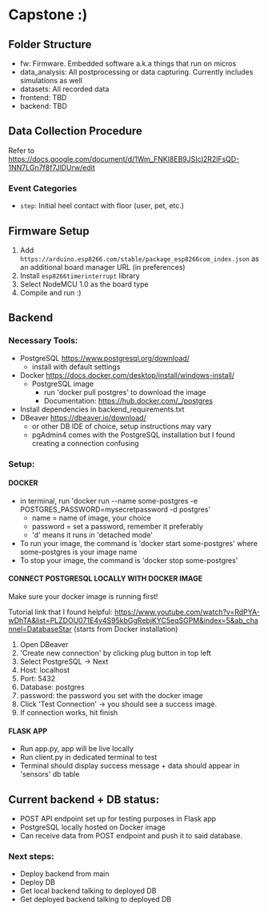 # Capstone :)

## Folder Structure
- fw: Firmware. Embedded software a.k.a things that run on micros
- data_analysis: All postprocessing or data capturing. Currently includes simulations as well
- datasets: All recorded data
- frontend: TBD
- backend: TBD

## Data Collection Procedure
Refer to https://docs.google.com/document/d/1Wm_FNKl8EB9JSIcI2R2lFsQD-1NN7LGn7f8f7JlDUrw/edit 

### Event Categories
- `step`: Initial heel contact with floor (user, pet, etc.)

## Firmware Setup
1. Add `https://arduino.esp8266.com/stable/package_esp8266com_index.json` as an additional board manager URL (in preferences)
2. Install `esp8266timerinterrupt` library
3. Select NodeMCU 1.0 as the board type
4. Compile and run :)

## Backend
### Necessary Tools:
- PostgreSQL https://www.postgresql.org/download/
    - install with default settings
- Docker https://docs.docker.com/desktop/install/windows-install/
    - PostgreSQL image 
        - run 'docker pull postgres' to download the image
        - Documentation: https://hub.docker.com/_/postgres
- Install dependencies in backend_requirements.txt
- DBeaver https://dbeaver.io/download/
    - or other DB IDE of choice, setup instructions may vary
    - pgAdmin4 comes with the PostgreSQL installation but I found creating a connection confusing

### Setup:
#### DOCKER
- in terminal, run 'docker run --name some-postgres -e POSTGRES_PASSWORD=mysecretpassword -d postgres'
    - name = name of image, your choice
    - password = set a password, remember it preferably
    - 'd' means it runs in 'detached mode'
- To run your image, the command is 'docker start some-postgres' where some-postgres is your image name
- To stop your image, the command is 'docker stop some-postgres'

#### CONNECT POSTGRESQL LOCALLY WITH DOCKER IMAGE
Make sure your docker image is running first!

Tutorial link that I found helpful: https://www.youtube.com/watch?v=RdPYA-wDhTA&list=PLZDOU071E4v4S95kbGgRebjKYC5eqSGPM&index=5&ab_channel=DatabaseStar  (starts from Docker installation)
1. Open DBeaver
2. 'Create new connection' by clicking plug button in top left
3. Select PostgreSQL -> Next
4. Host: localhost
5. Port: 5432
6. Database: postgres
7. password: the password you set with the docker image
8. Click 'Test Connection' -> you should see a success image.
9. If connection works, hit finish

#### FLASK APP
- Run app.py, app will be live locally
- Run client.py in dedicated terminal to test
- Terminal should display success message + data should appear in 'sensors' db table

## Current backend + DB status:
- POST API endpoint set up for testing purposes in Flask app
- PostgreSQL locally hosted on Docker image
- Can receive data from POST endpoint and push it to said database.

### Next steps:
- Deploy backend from main
- Deploy DB
- Get local backend talking to deployed DB
- Get deployed backend talking to deployed DB
